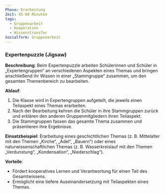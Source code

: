 ```yaml
---
Phase: Erarbeitung
Zeit: 45-60 Minuten
tags:
  - Gruppenarbeit
  - Kooperation
  - Wissenstransfer
Sozialform: Gruppenarbeit
---
```


### Expertenpuzzle (Jigsaw)

**Beschreibung**: Beim Expertenpuzzle arbeiten Schülerinnen und Schüler in „Expertengruppen“ an verschiedenen Aspekten eines Themas und bringen anschließend ihr Wissen in einer „Stammgruppe“ zusammen, um den gesamten Themenbereich zu bearbeiten.

**Ablauf**:
1. Die Klasse wird in Expertengruppen aufgeteilt, die jeweils einen Teilaspekt eines Themas erarbeiten.
2. Nach der Bearbeitung kehren die Schüler in ihre Stammgruppen zurück und erklären den anderen Gruppenmitgliedern ihren Teilaspekt.
3. Die Stammgruppen fassen das gesamte Thema zusammen und präsentieren ihre Ergebnisse.

**Einsatzbeispiel**: Erarbeitung eines geschichtlichen Themas (z. B. Mittelalter mit den Themen „Kirche“, „Adel“, „Bauern“) oder eines naturwissenschaftlichen Themas (z. B. Wasserkreislauf mit den Themen „Verdunstung“, „Kondensation“, „Niederschlag“).

**Vorteile**:
- Fördert kooperatives Lernen und Verantwortung für einen Teil des Gesamtwissens.
- Ermöglicht eine tiefere Auseinandersetzung mit Teilaspekten eines Themas.
